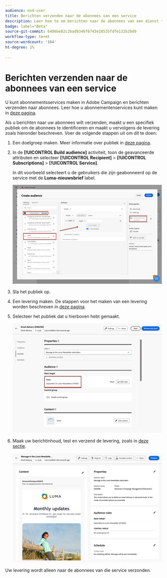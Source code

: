 ```yaml
---
audience: end-user
title: Berichten verzenden naar de abonnees van een service
description: Leer hoe te om berichten naar de abonnees van een dienst te verzenden
badge: label="Beta"
source-git-commit: 6406be82c2bad9346f6743e18535fdfe132b2bd0
workflow-type: tm+mt
source-wordcount: '164'
ht-degree: 1%

---
```



# Berichten verzenden naar de abonnees van een service

U kunt abonnementsservices maken in Adobe Campaign en berichten verzenden naar abonnees. Leer hoe u abonnementenservices kunt maken in [deze pagina](../audience//manage-services.md#create-service).

Als u berichten naar uw abonnees wilt verzenden, maakt u een specifiek publiek om de abonnees te identificeren en maakt u vervolgens de levering zoals hieronder beschreven. Voer de volgende stappen uit om dit te doen:

1. Een doelgroep maken. Meer informatie over publiek in [deze pagina](../audience/create-audience.md).

1. In de **[!UICONTROL Build audience]** activiteit, toon de geavanceerde attributen en selecteer **[!UICONTROL Recipient]** > **[!UICONTROL Subscriptions]** > **[!UICONTROL Service]**.

   In dit voorbeeld selecteert u de gebruikers die zijn geabonneerd op de service met de **Luma-nieuwsbrief** label.

   ![](assets/service-audience-subscribers.png)

1. Sla het publiek op.
1. Een levering maken. De stappen voor het maken van een levering worden beschreven in [deze pagina](../msg/gs-messages.md#create-delivery).
1. Selecteer het publiek dat u hierboven hebt gemaakt.

   ![](assets/service-delivery-targeting-subscribers.png)

1. Maak uw berichtinhoud, test en verzend de levering, zoals in [deze sectie](../preview-test/preview-test.md).

   ![](assets/service-delivery-ready.png)

Uw levering wordt alleen naar de abonnees van die service verzonden.
